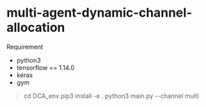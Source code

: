 # multi-agent-dynamic-channel-allocation

Requirement

- python3
- tensorflow == 1.14.0
- keras
- gym

> cd DCA_env
> pip3 install -e .
> python3 main.py --channel multi
